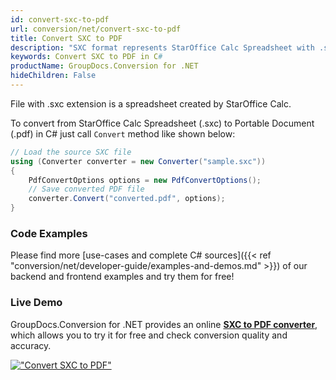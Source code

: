 ```yaml
---
id: convert-sxc-to-pdf
url: conversion/net/convert-sxc-to-pdf
title: Convert SXC to PDF
description: "SXC format represents StarOffice Calc Spreadsheet with .sxc extension. Learn how to convert SXC to PDF file programmatically in C# language using GroupDocs.Conversion for .NET library."
keywords: Convert SXC to PDF in C#
productName: GroupDocs.Conversion for .NET
hideChildren: False
---
```


File with .sxc extension is a spreadsheet created by StarOffice Calc.

To convert from StarOffice Calc Spreadsheet (.sxc) to Portable Document (.pdf) in C# just call `Convert` method like shown below:

```csharp
// Load the source SXC file
using (Converter converter = new Converter("sample.sxc"))
{
    PdfConvertOptions options = new PdfConvertOptions();
    // Save converted PDF file
    converter.Convert("converted.pdf", options);
}
```

### Code Examples

Please find more [use-cases and complete C# sources]({{< ref "conversion/net/developer-guide/examples-and-demos.md" >}}) of our backend and frontend examples and try them for free!

### Live Demo

GroupDocs.Conversion for .NET provides an online [**SXC to PDF converter**](https://products.groupdocs.app/conversion/sxc-to-pdf), which allows you to try it for free and check conversion quality and accuracy.

[!["Convert SXC to PDF"](conversion/net/images/convert-sxc-to-pdf.png)](https://products.groupdocs.app/conversion/sxc-to-pdf)